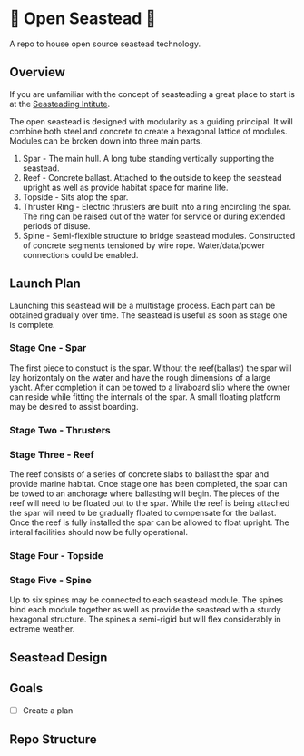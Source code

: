 # :ocean: Open Seastead :ocean:
A repo to house open source seastead technology.
## Overview
If you are unfamiliar with the concept of seasteading a great place to start is at the [Seasteading Intitute](https://www.seasteading.org/).

The open seastead is designed with modularity as a guiding principal. It will combine both steel and concrete to create a hexagonal lattice of modules. Modules can be broken down into three main parts.

1. Spar - The main hull. A long tube standing vertically supporting the seastead.
2. Reef - Concrete ballast. Attached to the outside to keep the seastead upright as well as provide habitat space for marine life.
3. Topside - Sits atop the spar.
4. Thruster Ring - Electric thrusters are built into a ring encircling the spar. The ring can be raised out of the water for service or during extended periods of disuse.
5. Spine - Semi-flexible structure to bridge seastead modules. Constructed of concrete segments tensioned by wire rope. Water/data/power connections could be enabled.
## Launch Plan
Launching this seastead will be a multistage process. Each part can be obtained gradually over time. The seastead is useful as soon as stage one is complete.
### Stage One - Spar
The first piece to constuct is the spar. Without the reef(ballast) the spar will lay horizontaly on the water and have the rough dimensions of a large yacht. After completion it can be towed to a livaboard slip where the owner can reside while fitting the internals of the spar. A small floating platform may be desired to assist boarding.
### Stage Two - Thrusters
### Stage Three - Reef
The reef consists of a series of concrete slabs to ballast the spar and provide marine habitat. Once stage one has been completed, the spar can be towed to an anchorage where ballasting will begin. The pieces of the reef will need to be floated out to the spar. While the reef is being attached the spar will need to be gradually floated to compensate for the ballast. Once the reef is fully installed the spar can be allowed to float upright. The interal facilities should now be fully operational.
### Stage Four - Topside
### Stage Five - Spine
Up to six spines may be connected to each seastead module. The spines bind each module together as well as provide the seastead with a sturdy hexagonal structure. The spines a semi-rigid but will flex considerably in extreme weather.

## Seastead Design
## Goals
- [ ] Create a plan 
## Repo Structure
